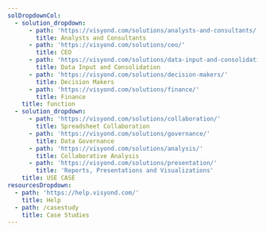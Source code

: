 ```yaml
---
solDropdownCol:
  - solution_dropdown:
      - path: 'https://visyond.com/solutions/analysts-and-consultants/'
        title: Analysts and Consultants
      - path: 'https://visyond.com/solutions/ceo/'
        title: CEO
      - path: 'https://visyond.com/solutions/data-input-and-consolidation/'
        title: Data Input and Consolidation
      - path: 'https://visyond.com/solutions/decision-makers/'
        title: Decision Makers
      - path: 'https://visyond.com/solutions/finance/'
        title: Finance
    title: function
  - solution_dropdown:
      - path: 'https://visyond.com/solutions/collaboration/'
        title: Spreadsheet Collaboration
      - path: 'https://visyond.com/solutions/governance/'
        title: Data Governance
      - path: 'https://visyond.com/solutions/analysis/'
        title: Collaborative Analysis
      - path: 'https://visyond.com/solutions/presentation/'
        title: 'Reports, Presentations and Visualizations'
    title: USE CASE
resourcesDropdown:
  - path: 'https://help.visyond.com/'
    title: Help
  - path: /casestudy
    title: Case Studies
---
```


